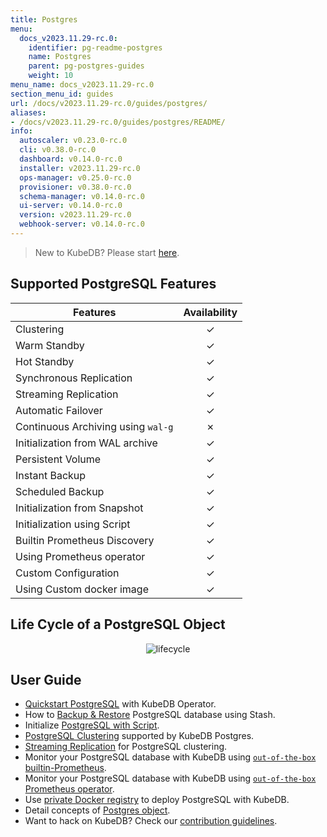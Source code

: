 ```yaml
---
title: Postgres
menu:
  docs_v2023.11.29-rc.0:
    identifier: pg-readme-postgres
    name: Postgres
    parent: pg-postgres-guides
    weight: 10
menu_name: docs_v2023.11.29-rc.0
section_menu_id: guides
url: /docs/v2023.11.29-rc.0/guides/postgres/
aliases:
- /docs/v2023.11.29-rc.0/guides/postgres/README/
info:
  autoscaler: v0.23.0-rc.0
  cli: v0.38.0-rc.0
  dashboard: v0.14.0-rc.0
  installer: v2023.11.29-rc.0
  ops-manager: v0.25.0-rc.0
  provisioner: v0.38.0-rc.0
  schema-manager: v0.14.0-rc.0
  ui-server: v0.14.0-rc.0
  version: v2023.11.29-rc.0
  webhook-server: v0.14.0-rc.0
---
```


> New to KubeDB? Please start [here](/docs/v2023.11.29-rc.0/README).

## Supported PostgreSQL Features

| Features                           | Availability |
| ---------------------------------- |:------------:|
| Clustering                         |   &#10003;   |
| Warm Standby                       |   &#10003;   |
| Hot Standby                        |   &#10003;   |
| Synchronous Replication            |   &#10003;   |
| Streaming Replication              |   &#10003;   |
| Automatic Failover                 |   &#10003;   |
| Continuous Archiving using `wal-g` |   &#10007;   |
| Initialization from WAL archive    |   &#10003;   |
| Persistent Volume                  |   &#10003;   |
| Instant Backup                     |   &#10003;   |
| Scheduled Backup                   |   &#10003;   |
| Initialization from Snapshot       |   &#10003;   |
| Initialization using Script        |   &#10003;   |
| Builtin Prometheus Discovery       |   &#10003;   |
| Using Prometheus operator          |   &#10003;   |
| Custom Configuration               |   &#10003;   |
| Using Custom docker image          |   &#10003;   |

## Life Cycle of a PostgreSQL Object

<p align="center">
  <img alt="lifecycle"  src="/docs/v2023.11.29-rc.0/images/postgres/lifecycle.png">
</p>

## User Guide

- [Quickstart PostgreSQL](/docs/v2023.11.29-rc.0/guides/postgres/quickstart/quickstart) with KubeDB Operator.
- How to [Backup & Restore](/docs/v2023.11.29-rc.0/guides/postgres/backup/overview/) PostgreSQL database using Stash.
- Initialize [PostgreSQL with Script](/docs/v2023.11.29-rc.0/guides/postgres/initialization/script_source).
- [PostgreSQL Clustering](/docs/v2023.11.29-rc.0/guides/postgres/clustering/ha_cluster) supported by KubeDB Postgres.
- [Streaming Replication](/docs/v2023.11.29-rc.0/guides/postgres/clustering/streaming_replication) for PostgreSQL clustering.
- Monitor your PostgreSQL database with KubeDB using [`out-of-the-box` builtin-Prometheus](/docs/v2023.11.29-rc.0/guides/postgres/monitoring/using-builtin-prometheus).
- Monitor your PostgreSQL database with KubeDB using [`out-of-the-box` Prometheus operator](/docs/v2023.11.29-rc.0/guides/postgres/monitoring/using-prometheus-operator).
- Use [private Docker registry](/docs/v2023.11.29-rc.0/guides/postgres/private-registry/using-private-registry) to deploy PostgreSQL with KubeDB.
- Detail concepts of [Postgres object](/docs/v2023.11.29-rc.0/guides/postgres/concepts/postgres).
- Want to hack on KubeDB? Check our [contribution guidelines](/docs/v2023.11.29-rc.0/CONTRIBUTING).
